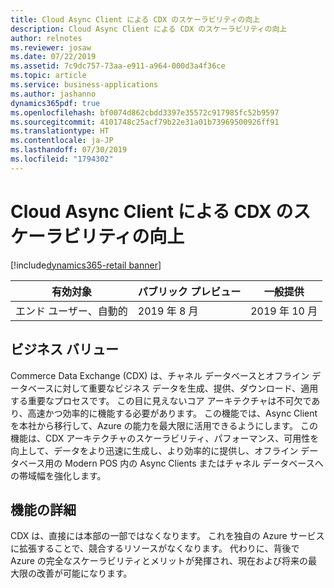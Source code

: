 ```yaml
---
title: Cloud Async Client による CDX のスケーラビリティの向上
description: Cloud Async Client による CDX のスケーラビリティの向上
author: relnotes
ms.reviewer: josaw
ms.date: 07/22/2019
ms.assetid: 7c9dc757-73aa-e911-a964-000d3a4f36ce
ms.topic: article
ms.service: business-applications
ms.author: jashanno
dynamics365pdf: true
ms.openlocfilehash: bf0074d862cbdd3397e35572c917985fc52b9597
ms.sourcegitcommit: 4101748c25acf79b22e31a01b73969500926ff91
ms.translationtype: HT
ms.contentlocale: ja-JP
ms.lasthandoff: 07/30/2019
ms.locfileid: "1794302"
---
```

# <a name="improved-cdx-scalability-through-cloud-async-client"></a>Cloud Async Client による CDX のスケーラビリティの向上
[!include[dynamics365-retail banner](../includes/dynamics365-retail.md)]

| 有効対象    |  パブリック プレビュー | 一般提供 | 
| ---------- | ---------- |---------- |
|エンド ユーザー、自動的|2019 年 8 月| 2019 年 10 月|


## <a name="business-value"></a>ビジネス バリュー
<!-- bv start -->
Commerce Data Exchange (CDX) は、チャネル データベースとオフライン データベースに対して重要なビジネス データを生成、提供、ダウンロード、適用する重要なプロセスです。 この目に見えないコア アーキテクチャは不可欠であり、高速かつ効率的に機能する必要があります。 この機能では、Async Client を本社から移行して、Azure の能力を最大限に活用できるようにします。 この機能は、CDX アーキテクチャのスケーラビリティ、パフォーマンス、可用性を向上して、データをより迅速に生成し、より効率的に提供し、オフライン データベース用の Modern POS 内の Async Clients またはチャネル データベースへの帯域幅を強化します。
<!-- bv end -->



## <a name="feature-details"></a>機能の詳細
<!--feature detail start -->
CDX は、直接には本部の一部ではなくなります。 これを独自の Azure サービスに拡張することで、競合するリソースがなくなります。 代わりに、背後で Azure の完全なスケーラビリティとメリットが発揮され、現在および将来の最大限の改善が可能になります。
<!--feature detail end -->











